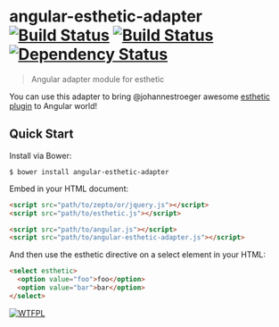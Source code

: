# angular-esthetic-adapter [![Build Status](https://travis-ci.org/PascalPrecht/angular-esthetic-adapter.png?branch=master)](https://travis-ci.org/PascalPrecht/angular-esthetic-adapter) [![Build Status](https://travis-ci.org/PascalPrecht/angular-esthetic-adapter.png?branch=canary)](https://travis-ci.org/PascalPrecht/angular-esthetic-adapter) [![Dependency Status](https://gemnasium.com/PascalPrecht/angular-esthetic-adapter.png)](https://gemnasium.com/PascalPrecht/angular-esthetic-adapter)

> Angular adapter module for esthetic

You can use this adapter to bring @johannestroeger awesome [esthetic plugin](https://github.com/johannestroeger/esthetic) to Angular world!

## Quick Start

Install via Bower:

```
$ bower install angular-esthetic-adapter
```

Embed in your HTML document:

```html
<script src="path/to/zepto/or/jquery.js"></script>
<script src="path/to/esthetic.js"></script>

<script src="path/to/angular.js"></script>
<script src="path/to/angular-esthetic-adapter.js"></script>
```

And then use the esthetic directive on a select element in your HTML:

```html
<select esthetic>
  <option value="foo">foo</option>
  <option value="bar">bar</option>
</select>
```

[![WTFPL](http://www.wtfpl.net/wp-content/uploads/2012/12/wtfpl-badge-4.png)](http://wtfpl.net)
